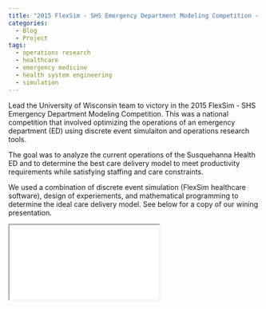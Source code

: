 ```yaml
---
title: "2015 FlexSim - SHS Emergency Department Modeling Competition - Test 3"
categories:
  - Blog
  - Project
tags:
  - operations research
  - healthcare
  - emergency medicine
  - health system engineering
  - simulation
---
```



Lead the University of Wisconsin team to victory in the 2015 FlexSim - SHS Emergency Department Modeling Competition. This was a national competition that involved optimizing the operations of an emergency department (ED) using discrete event simulaiton and operations research tools.

The goal was to analyze the current operations of the Susquehanna Health ED and to determine the best care delivery model to meet productivity requirements while satisfying staffing and care constraints.

We used a combination of discrete event simulation (FlexSim healthcare software), design of experiements, and mathematical programming to determine the ideal care delivery model. See below for a copy of our wining presentation.

<iframe src="{{ site.url }}{{ site.baseurl }}/assets/post_assets/2015-01-01-SHS-FlexSim/Public_SHS_Flexim_smaller.pdf"></iframe>
